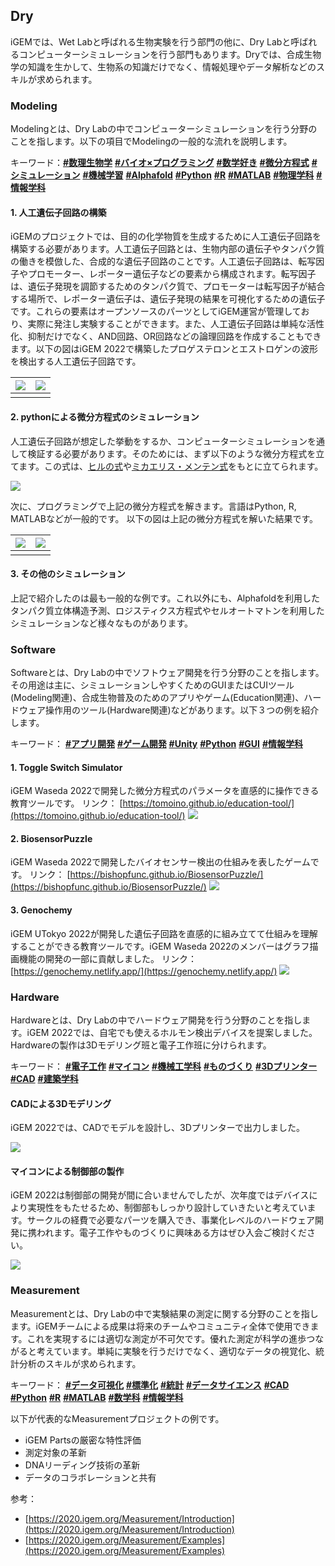 ## Dry
iGEMでは、Wet Labと呼ばれる生物実験を行う部門の他に、Dry Labと呼ばれるコンピューターシミュレーションを行う部門もあります。Dryでは、合成生物学の知識を生かして、生物系の知識だけでなく、情報処理やデータ解析などのスキルが求められます。

### Modeling
Modelingとは、Dry Labの中でコンピューターシミュレーションを行う分野のことを指します。以下の項目でModelingの一般的な流れを説明します。

キーワード：[**#数理生物学**](https://forms.gle/d9vutEpNdFtSLneZA) [**#バイオ×プログラミング**](https://forms.gle/d9vutEpNdFtSLneZA)  [**#数学好き**](https://forms.gle/d9vutEpNdFtSLneZA) [**#微分方程式**](https://forms.gle/d9vutEpNdFtSLneZA) [**#シミュレーション**](https://forms.gle/d9vutEpNdFtSLneZA) [**#機械学習**](https://forms.gle/d9vutEpNdFtSLneZA) [**#Alphafold**](https://forms.gle/d9vutEpNdFtSLneZA) [**#Python**](https://forms.gle/d9vutEpNdFtSLneZA) [**#R**](https://forms.gle/d9vutEpNdFtSLneZA) [**#MATLAB**](https://forms.gle/d9vutEpNdFtSLneZA) [**#物理学科**](https://forms.gle/d9vutEpNdFtSLneZA) [**#情報学科**](https://forms.gle/d9vutEpNdFtSLneZA)

#### 1. 人工遺伝子回路の構築
iGEMのプロジェクトでは、目的の化学物質を生成するために人工遺伝子回路を構築する必要があります。人工遺伝子回路とは、生物内部の遺伝子やタンパク質の働きを模倣した、合成的な遺伝子回路のことです。人工遺伝子回路は、転写因子やプロモーター、レポーター遺伝子などの要素から構成されます。転写因子は、遺伝子発現を調節するためのタンパク質で、プロモーターは転写因子が結合する場所で、レポーター遺伝子は、遺伝子発現の結果を可視化するための遺伝子です。これらの要素はオープンソースのパーツとしてiGEM運営が管理しており、実際に発注し実験することができます。また、人工遺伝子回路は単純な活性化、抑制だけでなく、AND回路、OR回路などの論理回路を作成することもできます。以下の図はiGEM 2022で構築したプロゲステロンとエストロゲンの波形を検出する人工遺伝子回路です。

|![](/images/dry-modeling-1.png)|![](/images/dry-modeling-2.png)|
|---|---|
|||


#### 2. pythonによる微分方程式のシミュレーション
人工遺伝子回路が想定した挙動をするか、コンピューターシミュレーションを通して検証する必要があります。そのためには、まず以下のような微分方程式を立てます。この式は、[ヒルの式](https://ja.wikipedia.org/wiki/%E3%83%92%E3%83%AB%E3%81%AE%E5%BC%8F#:~:text=%E3%83%92%E3%83%AB%E3%81%AE%E5%BC%8F%EF%BC%88%E3%83%92%E3%83%AB%E3%81%AE,%E3%81%84%E3%82%8B%E3%81%8C%E3%80%81%E9%96%A2%E4%BF%82%E3%81%AF%E3%81%AA%E3%81%84%E3%80%82)や[ミカエリス・メンテン式](https://ja.wikipedia.org/wiki/%E3%83%9F%E3%82%AB%E3%82%A8%E3%83%AA%E3%82%B9%E3%83%BB%E3%83%A1%E3%83%B3%E3%83%86%E3%83%B3%E5%BC%8F)をもとに立てられます。

![](/images/ode-1.png)

次に、プログラミングで上記の微分方程式を解きます。言語はPython, R, MATLABなどが一般的です。 以下の図は上記の微分方程式を解いた結果です。

|![](/images/dry-modeling-3.png)|![](/images/dry-modeling-4.png)|
|---|---|
|||


#### 3. その他のシミュレーション
上記で紹介したのは最も一般的な例です。これ以外にも、Alphafoldを利用したタンパク質立体構造予測、ロジスティクス方程式やセルオートマトンを利用したシミュレーションなど様々なものがあります。

### Software
Softwareとは、Dry Labの中でソフトウェア開発を行う分野のことを指します。その用途は主に、シミュレーションしやすくためのGUIまたはCUIツール(Modeling関連)、合成生物普及のためのアプリやゲーム(Education関連)、ハードウェア操作用のツール(Hardware関連)などがあります。以下３つの例を紹介します。

キーワード： [**#アプリ開発**](https://forms.gle/d9vutEpNdFtSLneZA) [**#ゲーム開発**](https://forms.gle/d9vutEpNdFtSLneZA) [**#Unity**](https://forms.gle/d9vutEpNdFtSLneZA) [**#Python**](https://forms.gle/d9vutEpNdFtSLneZA) [**#GUI**](https://forms.gle/d9vutEpNdFtSLneZA) [**#情報学科**](https://forms.gle/d9vutEpNdFtSLneZA) 

#### 1. Toggle Switch Simulator
iGEM Waseda 2022で開発した微分方程式のパラメータを直感的に操作できる教育ツールです。
リンク： [https://tomoino.github.io/education-tool/](https://tomoino.github.io/education-tool/)
![](/images/dry-software-2.png)

#### 2. BiosensorPuzzle
iGEM Waseda 2022で開発したバイオセンサー検出の仕組みを表したゲームです。
リンク： [https://bishopfunc.github.io/BiosensorPuzzle/](https://bishopfunc.github.io/BiosensorPuzzle/)
![](/images/dry-software-1.png)

#### 3. Genochemy
iGEM UTokyo 2022が開発した遺伝子回路を直感的に組み立てて仕組みを理解することができる教育ツールです。iGEM Waseda 2022のメンバーはグラフ描画機能の開発の一部に貢献しました。
リンク： [https://genochemy.netlify.app/](https://genochemy.netlify.app/)
![](/images/dry-software-3.png)

### Hardware
Hardwareとは、Dry Labの中でハードウェア開発を行う分野のことを指します。iGEM 2022では、自宅でも使えるホルモン検出デバイスを提案しました。Hardwareの製作は3Dモデリング班と電子工作班に分けられます。

キーワード： [**#電子工作**](https://forms.gle/d9vutEpNdFtSLneZA) [**#マイコン**](https://forms.gle/d9vutEpNdFtSLneZA) [**#機械工学科**](https://forms.gle/d9vutEpNdFtSLneZA) [**#ものづくり**](https://forms.gle/d9vutEpNdFtSLneZA) [**#3Dプリンター**](https://forms.gle/d9vutEpNdFtSLneZA) [**#CAD**](https://forms.gle/d9vutEpNdFtSLneZA) [**#建築学科**](https://forms.gle/d9vutEpNdFtSLneZA)  

#### CADによる3Dモデリング
iGEM 2022では、CADでモデルを設計し、3Dプリンターで出力しました。

![](/images/dry-hardware-1.png)

#### マイコンによる制御部の製作
iGEM 2022は制御部の開発が間に合いませんでしたが、次年度ではデバイスにより実現性をもたせるため、制御部もしっかり設計していきたいと考えています。サークルの経費で必要なパーツを購入でき、事業化レベルのハードウェア開発に携われます。電子工作やものづくりに興味ある方はぜひ入会ご検討ください。

![](/images/dry-hardware-3.png)

### Measurement 
Measurementとは、Dry Labの中で実験結果の測定に関する分野のことを指します。iGEMチームによる成果は将来のチームやコミュニティ全体で使用できます。これを実現するには適切な測定が不可欠です。優れた測定が科学の進歩つながると考えています。単純に実験を行うだけでなく、適切なデータの視覚化、統計分析のスキルが求められます。

キーワード： [**#データ可視化**](https://forms.gle/d9vutEpNdFtSLneZA) [**#標準化**](https://forms.gle/d9vutEpNdFtSLneZA) [**#統計**](https://forms.gle/d9vutEpNdFtSLneZA)  [**#データサイエンス**](https://forms.gle/d9vutEpNdFtSLneZA) [**#CAD**](https://forms.gle/d9vutEpNdFtSLneZA) [**#Python**](https://forms.gle/d9vutEpNdFtSLneZA) [**#R**](https://forms.gle/d9vutEpNdFtSLneZA) [**#MATLAB**](https://forms.gle/d9vutEpNdFtSLneZA) [**#数学科**](https://forms.gle/d9vutEpNdFtSLneZA) [**#情報学科**](https://forms.gle/d9vutEpNdFtSLneZA)

以下が代表的なMeasurementプロジェクトの例です。
- iGEM Partsの厳密な特性評価
- 測定対象の革新
- DNAリーディング技術の革新
- データのコラボレーションと共有

参考：
- [https://2020.igem.org/Measurement/Introduction](https://2020.igem.org/Measurement/Introduction)
- [https://2020.igem.org/Measurement/Examples](https://2020.igem.org/Measurement/Examples)


